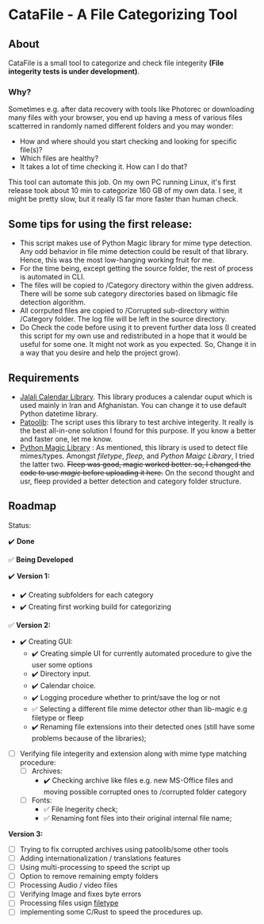 # CataFile - A File Categorizing Tool

## About

CataFile is a small tool to categorize and check file integerity **(File integerity tests is under development)**.

### Why?

Sometimes e.g. after data recovery with tools like Photorec or downloading many files with your browser, you end up having a mess of various files scatterred in randomly named different folders and you may wonder:

- How and where should you start checking and looking for specific file(s)?
- Which files are healthy?
- It takes a lot of time checking it. How can I do that?

This tool can automate this job.
On my own PC running Linux, it's first release took about 10 min to categorize 160 GB of my own data. I see, it might be pretty slow, but it really IS far more faster than human check.

## Some tips for using the first release:

- This script makes use of Python Magic library for mime type detection. Any odd behavior in file mime detection could be result of that library. Hence, this was the most low-hanging working fruit for me.
- For the time being, except getting the source folder, the rest of process is automated in CLI.
- The files will be copied to /Category directory within the given address. There will be some sub category directories based on libmagic file detection algorithm.
- All corrputed files are copied to /Corrupted sub-directory within /Category folder. The log file will be left in the source directory.
- Do Check the code before using it to prevent further data loss (I created this script for my own use and redistributed in a hope that it would be useful for some one. It might not work as you expected. So, Change it in a way that you desire and help the project grow).

## Requirements

- [Jalali Calendar Library](https://github.com/shobeiry/jalali). This library produces a calendar ouput which is used mainly in Iran and Afghanistan. You can change it to use default Python datetime library.
- [Patoolib](https://github.com/wummel/patool): The script uses this library to test archive integerity. It really is the best all-in-one solution I found for this purpose. If you know a better and faster one, let me know.
- [Python Magic Library](https://github.com/ahupp/python-magic) : As mentioned, this library is used to detect file mimes/types. Amongst *filetype*, *fleep*, and *Python Maigc Library*, I tried the latter two. ~~Fleep was good, magic worked better. so, I changed the code to use *magic* before uploading it here.~~ On the second thought and usr, fleep provided a better detection and category folder structure.

## Roadmap

  Status:

  :heavy_check_mark: **Done**
  
  :white_check_mark: **Being Developed**
  
:heavy_check_mark: **Version 1:**

- :heavy_check_mark: Creating subfolders for each category
- :heavy_check_mark: Creating first working build for categorizing

:white_check_mark: **Version 2:**

- :heavy_check_mark: Creating GUI:
  - :heavy_check_mark: Creating simple UI for currently automated procedure to give the user some options
  - :heavy_check_mark: Directory input.
  - :heavy_check_mark: Calendar choice.
  - :heavy_check_mark: Logging procedure whether to print/save the log or not
  - :white_check_mark: Selecting a different file mime detector other than lib-magic e.g filetype or fleep
  - :heavy_check_mark: Renaming file extensions into their detected  ones (still have some problems because of the libraries);
- [ ] Verifying file integerity and extension along with mime type matching procedure:
  - [ ] Archives:
    - :heavy_check_mark: Checking archive like files e.g. new MS-Office files and moving possible corrupted ones to /corrupted folder category
  - [ ] Fonts:
    - :white_check_mark: File Inegerity check;
    - :white_check_mark: Renaming font files into their original internal file name;

**Version 3:**

- [ ] Trying to fix corrupted archives using patoolib/some other tools
- [ ] Adding internationalization / translations features
- [ ] Using multi-processing to speed the script up
- [ ] Option to remove remaining empty folders
- [ ] Processing Audio / video files
- [ ] Verifying Image and fixes byte errors
- [ ] Processing files usign [filetype](https://github.com/h2non/filetype.py)
- [ ] implementing some C/Rust to speed the procedures up.
